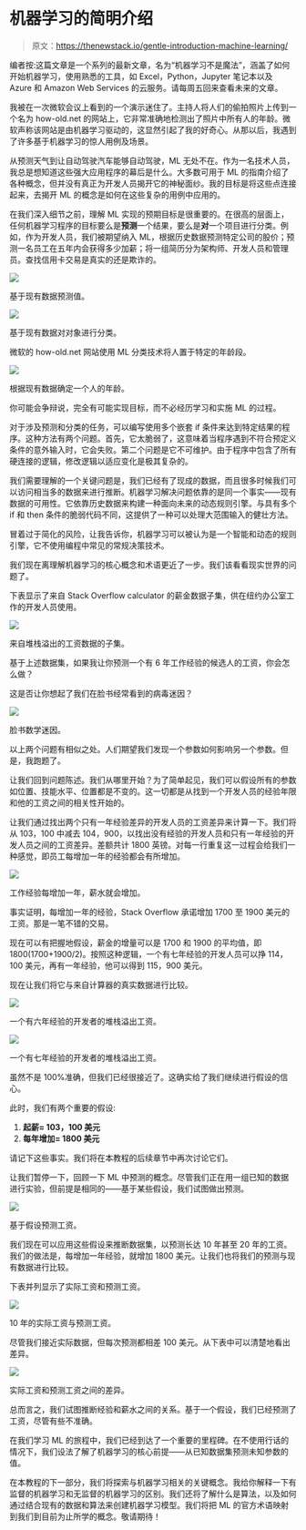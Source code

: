 # 机器学习的简明介绍

> 原文：<https://thenewstack.io/gentle-introduction-machine-learning/>

编者按:这篇文章是一个系列的最新文章，名为“机器学习不是魔法”，涵盖了如何开始机器学习，使用熟悉的工具，如 Excel，Python，Jupyter 笔记本以及 Azure 和 Amazon Web Services 的云服务。请每周五回来查看未来的文章。

我被在一次微软会议上看到的一个演示迷住了。主持人将人们的偷拍照片上传到一个名为 how-old.net 的网站上，它非常准确地检测出了照片中所有人的年龄。微软声称该网站是由机器学习驱动的，这显然引起了我的好奇心。从那以后，我遇到了许多基于机器学习的惊人用例及场景。

从预测天气到让自动驾驶汽车能够自动驾驶，ML 无处不在。作为一名技术人员，我总是想知道这些强大应用程序的幕后是什么。大多数可用于 ML 的指南介绍了各种概念，但并没有真正为开发人员揭开它的神秘面纱。我的目标是将这些点连接起来，去揭开 ML 的概念是如何在这些复杂的用例中应用的。

在我们深入细节之前，理解 ML 实现的预期目标是很重要的。在很高的层面上，任何机器学习程序的目标要么是**预测**一个结果，要么是**对**一个项目进行分类。例如，作为开发人员，我们被期望纳入 ML，根据历史数据预测特定公司的股价；预测一名员工在五年内会获得多少加薪；将一组简历分为架构师、开发人员和管理员。查找信用卡交易是真实的还是欺诈的。

![](img/06a08780777f37db86088de5260bc55c.png)

基于现有数据预测值。

![](img/a4a3839ac25793ea03b22d7195d913f5.png)

基于现有数据对对象进行分类。

微软的 how-old.net 网站使用 ML 分类技术将人置于特定的年龄段。

![](img/cc269859ba926ba8ffd04385527f9cf5.png)

根据现有数据确定一个人的年龄。

你可能会争辩说，完全有可能实现目标，而不必经历学习和实施 ML 的过程。

对于涉及预测和分类的任务，可以编写使用多个嵌套 if 条件来达到特定结果的程序。这种方法有两个问题。首先，它太脆弱了，这意味着当程序遇到不符合预定义条件的意外输入时，它会失败。第二个问题是它不可维护。由于程序中包含了所有硬连接的逻辑，修改逻辑以适应变化是极其复杂的。

我们需要理解的一个关键问题是，我们已经有了现成的数据，而且很多时候我们可以访问相当多的数据来进行推断。机器学习解决问题依靠的是同一个事实——现有数据的可用性。它依靠历史数据来构建一种面向未来的动态规则引擎。与具有多个 if 和 then 条件的脆弱代码不同，这提供了一种可以处理大范围输入的健壮方法。

冒着过于简化的风险，让我告诉你，机器学习可以被认为是一个智能和动态的规则引擎，它不使用编程中常见的常规决策技术。

我们现在离理解机器学习的核心概念和术语更近了一步。我们该看看现实世界的问题了。

下表显示了来自 Stack Overflow calculator 的薪金数据子集，供在纽约办公室工作的开发人员使用。

![](img/9fd80067ad0bdd63ad17972a5fe117b2.png)

来自堆栈溢出的工资数据的子集。

基于上述数据集，如果我让你预测一个有 6 年工作经验的候选人的工资，你会怎么做？

这是否让你想起了我们在脸书经常看到的病毒迷因？

![](img/4dd0edb37382fa97676ff296f2679883.png)

脸书数学迷因。

以上两个问题有相似之处。人们期望我们发现一个参数如何影响另一个参数。但是，我跑题了。

让我们回到问题陈述。我们从哪里开始？为了简单起见，我们可以假设所有的参数如位置、技能水平、位置都是不变的。这一切都是从找到一个开发人员的经验年限和他的工资之间的相关性开始的。

让我们通过找出两个只有一年经验差异的开发人员的工资差异来计算一下。我们将从 103，100 中减去 104，900，以找出没有经验的开发人员和只有一年经验的开发人员之间的工资差异。差额共计 1800 英镑。对每一行重复这一过程会给我们一种感觉，即员工每增加一年的经验都会有所增加。

![](img/6c0457cc75b96d42f4f9cb39fef301ec.png)

工作经验每增加一年，薪水就会增加。

事实证明，每增加一年的经验，Stack Overflow 承诺增加 1700 至 1900 美元的工资。那是一笔不错的交易。

现在可以有把握地假设，薪金的增量可以是 1700 和 1900 的平均值，即 1800(1700+1900/2)。按照这种逻辑，一个有七年经验的开发人员可以挣 114，100 美元，再有一年经验，他可以得到 115，900 美元。

现在让我们将它与来自计算器的真实数据进行比较。

![](img/1298fbacad957c9846f227a5a4a3db8b.png)

一个有六年经验的开发者的堆栈溢出工资。

![](img/ad07052626601c28f1f0cd227a8b8327.png)

一个有七年经验的开发者的堆栈溢出工资。

虽然不是 100%准确，但我们已经很接近了。这确实给了我们继续进行假设的信心。

此时，我们有两个重要的假设:

1.  **起薪= 103，100 美元**
2.  **每年增加= 1800 美元**

请记下这些事实。我们将在本教程的后续章节中再次讨论它们。

让我们暂停一下，回顾一下 ML 中预测的概念。尽管我们正在用一组已知的数据进行实验，但前提是相同的——基于某些假设，我们试图做出预测。

![](img/786f09e8ad46c7723c9397177098bcbe.png)

基于假设预测工资。

我们现在可以应用这些假设来推断数据集，以预测长达 10 年甚至 20 年的工资。我们的做法是，每增加一年经验，就增加 1800 美元。让我们也将我们的预测与现有数据进行比较。

下表并列显示了实际工资和预测工资。

![](img/e35aa7a38e0ed7a3ecbae5bb3eba3691.png)

10 年的实际工资与预测工资。

尽管我们接近实际数据，但每次预测都相差 100 美元。从下表中可以清楚地看出差异。

![](img/9256edaa0aa84d5351d0aabd87d6c538.png)

实际工资和预测工资之间的差异。

总而言之，我们试图推断经验和薪水之间的关系。基于一个假设，我们已经预测了工资，尽管有些不准确。

在我们学习 ML 的旅程中，我们已经到达了一个重要的里程碑。在不使用行话的情况下，我们设法了解了机器学习的核心前提——从已知数据集预测未知参数的值。

在本教程的下一部分，我们将探索与机器学习相关的关键概念。我给你解释一下有监督的机器学习和无监督的机器学习的区别。我们还将了解什么是算法，以及如何通过结合现有的数据和算法来创建机器学习模型。我们将把 ML 的官方术语映射到我们到目前为止所学的概念。敬请期待！

<svg xmlns:xlink="http://www.w3.org/1999/xlink" viewBox="0 0 68 31" version="1.1"><title>Group</title> <desc>Created with Sketch.</desc></svg>